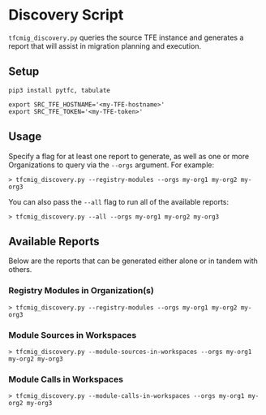 # Discovery Script
`tfcmig_discovery.py` queries the source TFE instance and generates a report
that will assist in migration planning and execution.

## Setup
```shell
pip3 install pytfc, tabulate

export SRC_TFE_HOSTNAME='<my-TFE-hostname>'
export SRC_TFE_TOKEN='<my-TFE-token>'
```

## Usage
Specify a flag for at least one report to generate, as well as one or
more Organizations to query via the `--orgs` argument. For example:

```shell
> tfcmig_discovery.py --registry-modules --orgs my-org1 my-org2 my-org3
```

You can also pass the `--all` flag to run all of the available reports:

```shell
> tfcmig_discovery.py --all --orgs my-org1 my-org2 my-org3
```

## Available Reports
Below are the reports that can be generated either alone or in tandem with others.

### Registry Modules in Organization(s)
```
> tfcmig_discovery.py --registry-modules --orgs my-org1 my-org2 my-org3
```

### Module Sources in Workspaces
```
> tfcmig_discovery.py --module-sources-in-workspaces --orgs my-org1 my-org2 my-org3
```

### Module Calls in Workspaces
```
> tfcmig_discovery.py --module-calls-in-workspaces --orgs my-org1 my-org2 my-org3
```